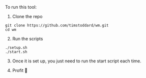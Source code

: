 To run this tool:

1. Clone the repo
```
git clone https://github.com/timstoddard/wm.git
cd wm
```

2. Run the scripts
```
./setup.sh
./start.sh
```

3. Once it is set up, you just need to run the start script each time.

4. Profit 🤑
